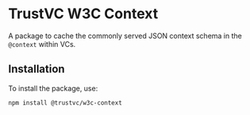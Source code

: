 # TrustVC W3C Context
A package to cache the commonly served JSON context schema in the `@context` within VCs. 

## Installation
To install the package, use:

```sh
npm install @trustvc/w3c-context
```
